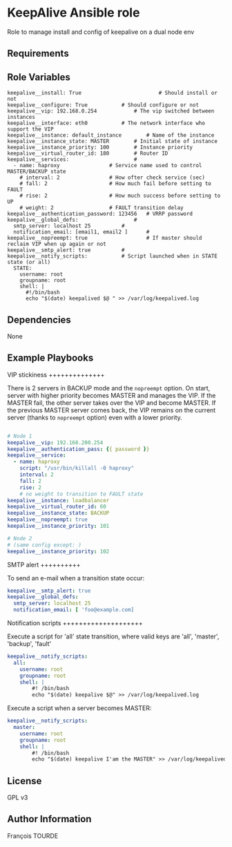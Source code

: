 KeepAlive Ansible role
======================

Role to manage install and config of keepalive on a dual node env

Requirements
------------

Role Variables
--------------

```
keepalive__install: True                         # Should install or not
keepalive__configure: True 			 # Should configure or not
keepalive__vip: 192.168.0.254			 # The vip switched between instances
keepalive__interface: eth0			 # The network interface who support the VIP
keepalive__instance: default_instance		 # Name of the instance
keepalive__instance_state: MASTER		 # Initial state of instance
keepalive__instance_priority: 100		 # Instance priority
keepalive__virtual_router_id: 180		 # Router ID
keepalive__services:	      			 #
  - name: haproxy				 # Service name used to control MASTER/BACKUP state
    # interval: 2				 # How ofter check service (sec)
    # fall: 2					 # How much fail before setting to FAULT
    # rise: 2					 # How much success before setting to UP
    # weight: 2					 # FAULT transition delay
keepalive__authentication_password: 123456	 # VRRP password
keepalive__global_defs:		    		 #
  smtp_server: localhost 25			 #
  notification_email: [email1, email2 ]		 # 
keepalive__nopreempt: true     	      		 # If master should reclaim VIP when up again or not
keepalive__smtp_alert: true			 #
keepalive__notify_scripts:			 # Script launched when in STATE state (or all)
  STATE:
    username: root
    groupname: root
    shell: |
      #!/bin/bash
      echo "$(date) keepalived $@ " >> /var/log/keepalived.log
```

Dependencies
------------

None

Example Playbooks
-----------------

VIP stickiness
++++++++++++++

There is 2 servers in BACKUP mode and the `nopreempt` option. On start, server with
higher priority becomes MASTER and manages the VIP. If the MASTER fail, the other
server takes over the VIP and become MASTER. If the previous MASTER server comes back,
the VIP remains on the current server (thanks to `nopreempt` option) even with a lower
priority.

```yaml

# Node 1
keepalive__vip: 192.168.200.254
keepalive__authentication_pass: {{ password }}
keepalive__service:
  - name: haproxy
    script: "/usr/bin/killall -0 haproxy"
    interval: 2
    fall: 2
    rise: 2
    # no weight to transition to FAULT state
keepalive__instance: loadbalancer
keepalive__virtual_router_id: 60
keepalive__instance_state: BACKUP
keepalive__nopreempt: true
keepalive__instance_priority: 101

# Node 2
# (same config except: )
keepalive__instance_priority: 102
```

SMTP alert
++++++++++

To send an e-mail when a transition state occur:

```yaml
keepalive__smtp_alert: true
keepalive__global_defs:
  smtp_server: localhost 25
  notification_email: [ 'foo@example.com]
```

Notification scripts
++++++++++++++++++++

Execute a script for 'all' state transition, where valid keys are 'all', 'master', 'backup', 'fault'

```yaml
keepalive__notify_scripts:
  all:
    username: root
    groupname: root
    shell: |
        #! /bin/bash
        echo "$(date) keepalive $@" >> /var/log/keepalived.log
```

Execute a script when a server becomes MASTER:

```yaml
keepalive__notify_scripts:
  master:
    username: root
    groupname: root
    shell: |
        #! /bin/bash
        echo "$(date) keepalive I'am the MASTER" >> /var/log/keepalived.log
```

License
-------

GPL v3

Author Information
------------------

François TOURDE
